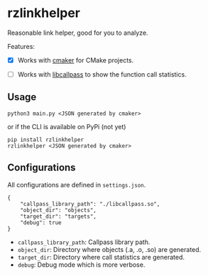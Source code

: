 # rzlinkhelper

Reasonable link helper, good for you to analyze.

Features:

- [x] Works with [cmaker](https://github.com/SchrodingerZhu/cmaker) for CMake projects.
- [ ] Works with [libcallpass](https://github.com/cuhk-lambda/callgraph-generator) to show the function call statistics.


## Usage

``` shell
python3 main.py <JSON generated by cmaker>
```

or if the CLI is available on PyPi (not yet)

``` shell
pip install rzlinkhelper
rzlinkhelper <JSON generated by cmaker>
```

## Configurations

All configurations are defined in `settings.json`.

``` jsonc
{
    "callpass_library_path": "./libcallpass.so",
    "object_dir": "objects",
    "target_dir": "targets",
    "debug": true
}
```

* `callpass_library_path`: Callpass library path.
* `object_dir`: Directory where objects (.a, .o, .so) are generated.
* `target_dir`: Directory where call statistics are generated.
* `debug`: Debug mode which is more verbose.